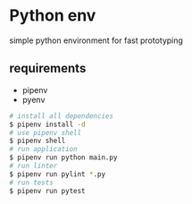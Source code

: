 # Python env

simple python environment for fast prototyping

## requirements

- pipenv
- pyenv

```bash
# install all dependencies
$ pipenv install -d
# use pipenv shell
$ pipenv shell
# run application
$ pipenv run python main.py
# run linter
$ pipenv run pylint *.py
# run tests
$ pipenv run pytest

```


